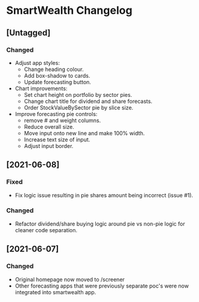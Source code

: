 # SmartWealth Changelog

## [Untagged]

### Changed

 - Adjust app styles:
   * Change heading colour.
   * Add box-shadow to cards.
   * Update forecasting button.
 - Chart improvements:
   * Set chart height on portfolio by sector pies.
   * Change chart title for dividend and share forecasts.
   * Order StockValueBySector pie by slice size.
 - Improve forecasting pie controls:
   * remove # and weight columns.
   * Reduce overall size.
   * Move input onto new line and make 100% width.
   * Increase text size of input.
   * Adjust input border.

## [2021-06-08]

### Fixed

 - Fix logic issue resulting in pie shares amount being incorrect (issue #1).

### Changed

 - Refactor dividend/share buying logic around pie vs non-pie logic for cleaner code separation.

## [2021-06-07]

### Changed

 - Original homepage now moved to /screener
 - Other forecasting apps that were previously separate poc's were now integrated into smartwealth app.
